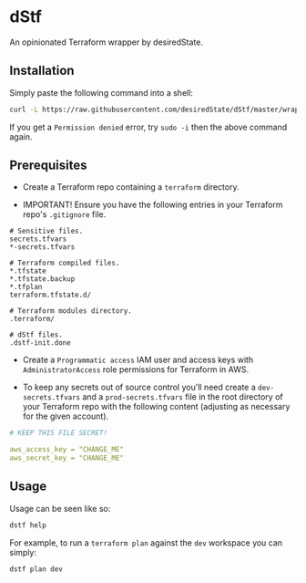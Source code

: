 # dStf

An opinionated Terraform wrapper by desiredState.

## Installation

Simply paste the following command into a shell:

```bash
curl -L https://raw.githubusercontent.com/desiredState/dStf/master/wrapper.sh > /usr/local/bin/dstf && chmod +x /usr/local/bin/dstf
```

If you get a `Permission denied` error, try `sudo -i` then the above command again.

## Prerequisites

* Create a Terraform repo containing a `terraform` directory.

* IMPORTANT! Ensure you have the following entries in your Terraform repo's `.gitignore` file.

```
# Sensitive files.
secrets.tfvars
*-secrets.tfvars

# Terraform compiled files.
*.tfstate
*.tfstate.backup
*.tfplan
terraform.tfstate.d/

# Terraform modules directory.
.terraform/

# dStf files.
.dstf-init.done
```

* Create a `Programmatic access` IAM user and access keys with `AdministratorAccess` role permissions for Terraform in AWS.

* To keep any secrets out of source control you'll need create a `dev-secrets.tfvars` and a `prod-secrets.tfvars` file in the root directory of your Terraform repo with the following content (adjusting as necessary for the given account).

```yaml
# KEEP THIS FILE SECRET!

aws_access_key = "CHANGE_ME"
aws_secret_key = "CHANGE_ME"
```

## Usage

Usage can be seen like so:

```sh
dstf help
```

For example, to run a `terraform plan` against the `dev` workspace you can simply:

```sh
dstf plan dev
```